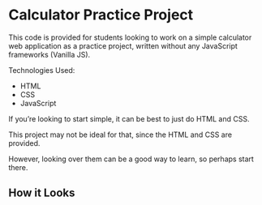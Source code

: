 
# Calculator Practice Project

This code is provided for students looking to work on a simple calculator web application as a practice project, written without any JavaScript frameworks (Vanilla JS).

Technologies Used:

- HTML
- CSS
- JavaScript

If you’re looking to start simple, it can be best to just do HTML and CSS.

This project may not be ideal for that, since the HTML and CSS are provided.

However, looking over them can be a good way to learn, so perhaps start there.

## How it Looks

